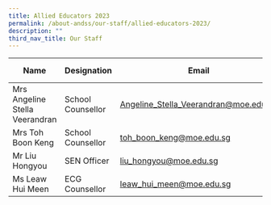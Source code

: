 ```yaml
---
title: Allied Educators 2023
permalink: /about-andss/our-staff/allied-educators-2023/
description: ""
third_nav_title: Our Staff
---
```

| Name | Designation | Email | Ext Number
| -------- | -------- | -------- |-------- |
| Mrs Angeline Stella Veerandran	|School Counsellor|	[Angeline_Stella_Veerandran@moe.edu.sg](mailto:Angeline_Stella_Veerandran@moe.edu.sg)</a>	|377
|Mrs Toh Boon Keng|	School Counsellor	|[toh_boon_keng@moe.edu.sg](mailto:toh_boon_keng@moe.edu.sg)|215
 |Mr Liu Hongyou|SEN Officer	 |[liu_hongyou@moe.edu.sg](mailto:liu_hongyou@moe.edu.sg)|376
|Ms Leaw Hui Meen	|ECG Counsellor	|<a href="mailto:leaw_hui_meen@moe.edu.sg">leaw_hui_meen@moe.edu.sg</a>|	375